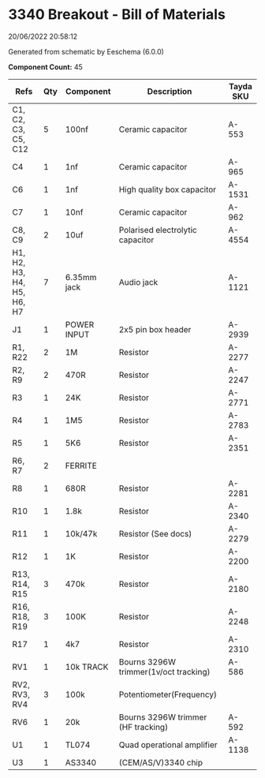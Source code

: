 # 3340 Breakout - Bill of Materials
20/06/2022 20:58:12

Generated from schematic by Eeschema (6.0.0)

**Component Count:** 45

| Refs | Qty | Component | Description | Tayda SKU |
| ----- | --- | ---- | ----------- | ---- |
| C1, C2, C3, C5, C12 | 5 | 100nf | Ceramic capacitor | A-553 |
| C4 | 1 | 1nf | Ceramic capacitor | A-965 |
| C6 | 1 | 1nf | High quality box capacitor | A-1531 |
| C7 | 1 | 10nf | Ceramic capacitor | A-962 |
| C8, C9 | 2 | 10uf | Polarised electrolytic capacitor | A-4554 |
| H1, H2, H3, H4, H5, H6, H7 | 7 | 6.35mm jack | Audio jack | A-1121 |
| J1 | 1 | POWER INPUT | 2x5 pin box header | A-2939 |
| R1, R22 | 2 | 1M | Resistor | A-2277 |
| R2, R9 | 2 | 470R | Resistor | A-2247 |
| R3 | 1 | 24K | Resistor | A-2771 |
| R4 | 1 | 1M5 | Resistor | A-2783 |
| R5 | 1 | 5K6 | Resistor | A-2351 |
| R6, R7 | 2 | FERRITE |  |  |
| R8 | 1 | 680R | Resistor | A-2281 |
| R10 | 1 | 1.8k | Resistor | A-2340 |
| R11 | 1 | 10k/47k | Resistor (See docs) | A-2279 |
| R12 | 1 | 1K | Resistor | A-2200 |
| R13, R14, R15 | 3 | 470k | Resistor | A-2180 |
| R16, R18, R19 | 3 | 100K | Resistor | A-2248 |
| R17 | 1 | 4k7 | Resistor | A-2310 |
| RV1 | 1 | 10k TRACK | Bourns 3296W trimmer(1v/oct tracking) | A-586 |
| RV2, RV3, RV4 | 3 | 100k | Potentiometer(Frequency) |  |
| RV6 | 1 | 20k  | Bourns 3296W trimmer (HF tracking) | A-592 |
| U1 | 1 | TL074 | Quad operational amplifier | A-1138 |
| U3 | 1 | AS3340 | (CEM/AS/V)3340 chip |  |